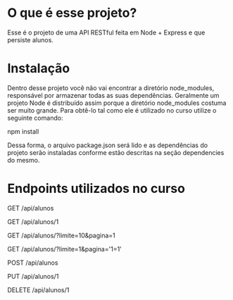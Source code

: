 # O que é esse projeto?

Esse é o projeto de uma API RESTful feita em Node + Express e que persiste alunos.

# Instalação

Dentro desse projeto você não vai encontrar a diretório node_modules, responsável por armazenar todas as suas dependências. Geralmente um projeto Node é distribuído assim porque a diretório node_modules costuma ser muito grande. Para obtê-lo tal como ele é utilizado no curso utilize o seguinte comando: 

npm install

Dessa forma, o arquivo package.json será lido e as dependências do projeto serão instaladas conforme estão descritas na seção dependencies do mesmo.

# Endpoints utilizados no curso

GET /api/alunos

GET /api/alunos/1

GET /api/alunos/?limite=10&pagina=1

GET /api/alunos/?limite=1&pagina='1=1'

POST /api/alunos

PUT /api/alunos/1

DELETE /api/alunos/1